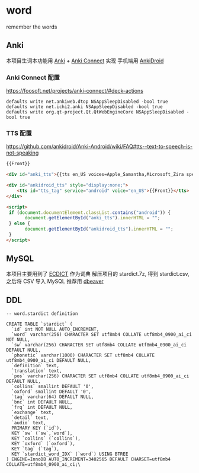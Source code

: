 # word

remember the words

## Anki

本项目生词本功能用 [Anki](https://apps.ankiweb.net/) +
[Anki Connect](https://ankiweb.net/shared/info/2055492159) 实现
手机端用 [AnkiDroid](https://play.google.com/store/apps/details?id=com.ichi2.anki)

### Anki Connect 配置

<https://foosoft.net/projects/anki-connect/#deck-actions>

```shell
defaults write net.ankiweb.dtop NSAppSleepDisabled -bool true
defaults write net.ichi2.anki NSAppSleepDisabled -bool true
defaults write org.qt-project.Qt.QtWebEngineCore NSAppSleepDisabled -bool true
```

### TTS 配置

<https://github.com/ankidroid/Anki-Android/wiki/FAQ#tts--text-to-speech-is-not-speaking>

```html
{{Front}}

<div id="anki_tts">{{tts en_US voices=Apple_Samantha,Microsoft_Zira speed=1.0:Front}}</div>

<div id="ankidroid_tts" style="display:none;">
    <tts id="tts_tag" service="android" voice="en_US">{{Front}}</tts>
</div>

<script>
 if (document.documentElement.classList.contains("android")) {
       document.getElementById("anki_tts").innerHTML = "";
 } else {
       document.getElementById("ankidroid_tts").innerHTML = "";
 }
</script>
```

## MySQL

本项目主要用到了 [ECDICT](https://github.com/skywind3000/ECDICT) 作为词典
解压项目的 stardict.7z, 得到 stardict.csv, 之后将 CSV 导入 MySQL
推荐用 [dbeaver](https://github.com/dbeaver/dbeaver)

## DDL

```roomsql
-- word.stardict definition

CREATE TABLE `stardict` (
  `id` int NOT NULL AUTO_INCREMENT,
  `word` varchar(256) CHARACTER SET utf8mb4 COLLATE utf8mb4_0900_ai_ci NOT NULL,
  `sw` varchar(256) CHARACTER SET utf8mb4 COLLATE utf8mb4_0900_ai_ci DEFAULT NULL,
  `phonetic` varchar(1000) CHARACTER SET utf8mb4 COLLATE utf8mb4_0900_ai_ci DEFAULT NULL,
  `definition` text,
  `translation` text,
  `pos` varchar(256) CHARACTER SET utf8mb4 COLLATE utf8mb4_0900_ai_ci DEFAULT NULL,
  `collins` smallint DEFAULT '0',
  `oxford` smallint DEFAULT '0',
  `tag` varchar(64) DEFAULT NULL,
  `bnc` int DEFAULT NULL,
  `frq` int DEFAULT NULL,
  `exchange` text,
  `detail` text,
  `audio` text,
  PRIMARY KEY (`id`),
  KEY `sw` (`sw`,`word`),
  KEY `collins` (`collins`),
  KEY `oxford` (`oxford`),
  KEY `tag` (`tag`),
  KEY `stardict_word_IDX` (`word`) USING BTREE
) ENGINE=InnoDB AUTO_INCREMENT=3402565 DEFAULT CHARSET=utf8mb4 COLLATE=utf8mb4_0900_ai_ci;\
```

